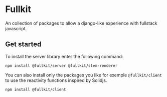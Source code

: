 # Fullkit

An collection of packages to allow a django-like experience with fullstack javascript.

## Get started

To install the server library enter the following command:

```
npm install @fullkit/server @fullkit/stem-renderer
```

You can also install only the packages you like for exemple `@fullkit/client` to use the reactivity functions inspired by Solidjs.

```
npm install @fullkit/client
```
